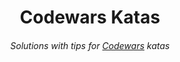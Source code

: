 <h1 align="center">Codewars Katas</h1>

<h6 align="center">
  Solutions with tips for <a href="https://www.codewars.com">Codewars</a> katas
</h6>
